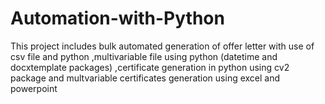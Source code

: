 # Automation-with-Python
This project includes bulk automated generation of offer letter with use of csv file and python ,multivariable file using python (datetime and docxtemplate packages)   ,certificate generation in python using cv2 package and multvariable certificates generation using excel and powerpoint
